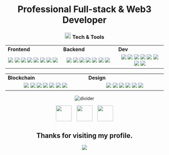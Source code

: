 <h1 align="center">
  Professional Full-stack & Web3 Developer
</h1>
<!-- <h3 align="center">
  I am a Blockchain & Frontend Developer.
</h3>
<div align="center">
  <img src="https://github.com/danieljin0715/danieljin0715/blob/main/divider1.png" alt="divider"/>
</div>  -->
<h3 align="center"><img src="https://github.com/danieljin0715/danieljin0715/blob/main/code.gif" height="20"/> Tech & Tools</h3>
<div align="center" style="witdh:100%"> 
  <table>
    <tr>
      <td valign="center" width="100px"><b>Frontend<b></td>
      <td valign="center" width="100px"><b>Backend<b></td>
      <td valign="center" width="100px"><b>Dev<b></td>
    </tr>
    <tr>
      <td valign="center" align="center" width="300px">
        <img src="https://img.shields.io/badge/React-blue" /> 
        <img src="https://img.shields.io/badge/Angular-blue" /> 
        <img src="https://img.shields.io/badge/Vue-blue" /> 
        <img src="https://img.shields.io/badge/Next-blue" /> 
        <img src="https://img.shields.io/badge/Nuxt-blue" /> 
        <!-- <img src="https://img.shields.io/badge/JavaScript-blue" />  -->
        <img src="https://img.shields.io/badge/TypeScript-blue" />
        <img src="https://img.shields.io/badge/Flutter-blue" />  
        <!-- <img src="https://img.shields.io/badge/Chart.js-blue" /> -->
        <img src="https://img.shields.io/badge/ReactNative-blue" />  
      </td>      
      <td valign="center" align="center" width="300px">
        <img src="https://img.shields.io/badge/Node.js-blue" /> 
        <img src="https://img.shields.io/badge/Express-blue" /> 
        <img src="https://img.shields.io/badge/Nest.js-blue" /> 
        <img src="https://img.shields.io/badge/Laravel-blue" /> 
        <img src="https://img.shields.io/badge/PHP-blue" /> 
        <!-- <img src="https://img.shields.io/badge/Django-blue" />  -->
        <!-- <img src="https://img.shields.io/badge/Python-blue" />  -->
        <!-- <img src="https://img.shields.io/badge/Selenium-blue" />         -->
        <img src="https://img.shields.io/badge/Ruby-blue" /> 
        <img src="https://img.shields.io/badge/Rails-blue" /> 
      </td>
      <td valign="center" align="center" width="300px">
        <img src="https://img.shields.io/badge/AWS-blue" /> 
        <!-- <img src="https://img.shields.io/badge/CI/CD-blue" />  -->
        <img src="https://img.shields.io/badge/Docker-blue" />
        <img src="https://img.shields.io/badge/MySQL-blue" /> 
        <!-- <img src="https://img.shields.io/badge/NoSQL-blue" />  -->
        <img src="https://img.shields.io/badge/MongoDB-blue" /> 
        <img src="https://img.shields.io/badge/Bootstrap-blue" /> 
        <img src="https://img.shields.io/badge/Tailwind-blue" /> 
        <!-- <img src="https://img.shields.io/badge/PostgreSQL-blue" />   -->
        <!-- <img src="https://img.shields.io/badge/TDD-blue" />  -->
        <img src="https://img.shields.io/badge/Jira-blue" /> 
        <img src="https://img.shields.io/badge/Tezos-blue" /> 
      </td>
    </tr>
  </table>
 <table>
    <tr>
      <td valign="center" width="100px"><b>Blockchain<b></td>
      <td valign="center" width="100px"><b>Design<b></td>
    </tr>
    <tr>
      <td valign="center" align="center" width="300px">
        <img src="https://img.shields.io/badge/Web3.js-blue" /> 
        <img src="https://img.shields.io/badge/Solidity-blue" /> 
        <img src="https://img.shields.io/badge/Ethers.js-blue" /> 
        <!-- <img src="https://img.shields.io/badge/Solana-blue" />  -->
        <img src="https://img.shields.io/badge/Golang-blue" /> 
        <img src="https://img.shields.io/badge/Rust-blue" /> 
        <img src="https://img.shields.io/badge/Smart Contract-blue" /> 
        <img src="https://img.shields.io/badge/Bitcoin-blue" />
      </td>
     <td valign="center" align="center" width="300px">
       <img src="https://img.shields.io/badge/Photoshop-blue" /> 
       <img src="https://img.shields.io/badge/Adobe XD-blue" /> 
       <img src="https://img.shields.io/badge/Figma-blue" /> 
       <img src="https://img.shields.io/badge/Blender-blue" /> 
       <img src="https://img.shields.io/badge/WebGL-blue" /> 
       <img src="https://img.shields.io/badge/Three.js-blue" /> 
      </td>
    </tr>
  </table>
</div>
<div align="center">
  <img src="https://github.com/danieljin0715/danieljin0715/blob/main/divider2.png" alt="divider"/>
</div> 
<p align="center">
  <!-- <a href="https://www.linkedin.com/in/danieljin0715" target="_blank" rel="noopener noreferrer"><img src="https://img.icons8.com/fluency/2x/linkedin.png"  width="50" /></a> -->
  <!-- &nbsp;&nbsp; -->
  <a href="mailto:danieljin0715@gmail.com" target="_blank" rel="noopener noreferrer"><img src="https://img.icons8.com/fluency/2x/gmail-new.png"  width="50" /></a>
  &nbsp;&nbsp;
  <a href="https://join.skype.com/invite/ESEvSfVkP4no" target="_blank" rel="noopener noreferrer"><img src="https://img.icons8.com/color/2x/skype.png"  width="50" /></a>
  &nbsp;&nbsp;
  <!-- <a href="https://t.me/danieljin0715" target="_blank" rel="noopener noreferrer"><img src="https://img.icons8.com/color/2x/telegram-app.png"  width="50" /></a> -->
  <!-- &nbsp;&nbsp; -->
  <a href="https://portfolio-daniel-jin.netlify.app/" target="_blank" rel="noopener noreferrer"><img src="https://img.icons8.com/nolan/2x/link.png"  width="50" /></a>
</p>
<h2 align="center"> Thanks for visiting my profile. </h2>
<p align="center">
  <img src="https://capsule-render.vercel.app/api?type=waving&color=gradient&height=65&section=footer"/>
</p>